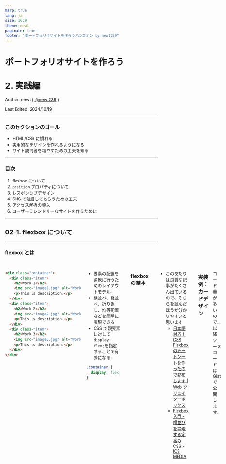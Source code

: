 ```yaml
---
marp: true
lang: ja
size: 16:9
theme: newt
paginate: true
footer: "ポートフォリオサイトを作ろうハンズオン by newt239"
---
```


<!-- _class: invert -->

# ポートフォリオサイトを作ろう

# 2. 実践編

Author: newt ( [@newt239](https://newt239.dev/) )

Last Edited: 2024/10/19

---

### このセクションのゴール

- HTML/CSS に慣れる
- 実用的なデザインを作れるようになる
- サイト訪問者を増やすための工夫を知る

---

### 目次

1. flexbox について
1. `position` プロパティについて
1. レスポンシブデザイン
1. SNS で注目してもらうための工夫
1. アクセス解析の導入
1. ユーザーフレンドリーなサイトを作るために

---

<!-- _class: lead -->

## 02-1. flexbox について

---

### flexbox とは

<div style="display: flex; padding-top: 1rem; gap: 1rem;">
<div style="width: 50%">

```html
<div class="container">
  <div class="item">
    <h2>Work 1</h2>
    <img src="image1.jpg" alt="Work 1" />
    <p>This is description.</p>
  </div>
  <div class="item">
    <h2>Work 2</h2>
    <img src="image2.jpg" alt="Work 2" />
    <p>This is description.</p>
  </div>
  <div class="item">
    <h2>Work 3</h2>
    <img src="image3.jpg" alt="Work 3" />
    <p>This is description.</p>
  </div>
</div>
```

</div>
<div style="width: 50%">

- 要素の配置を柔軟に行うためのレイアウトモデル
- 横並べ、縦並べ、折り返し、均等配置などを簡単に実現できる
- CSS で親要素に対して`display: flex;`を指定することで有効になる

```css
.container {
  display: flex;
}
```

</div>

---

### flexbox の基本

```css
.container {
  display: flex; /* flexbox を有効にする */
  flex-wrap: wrap; /* 要素の折り返すかどうか */
  flex-direction: row; /* 要素の並び方向 */
  gap: 1rem; /* 要素間の間隔 */
  justify-content: space-between; /* 横方向の配置 */
  align-items: center; /* 縦方向の配置 */
}
```

- このあたりは良質な記事がたくさん出ているので、そちらを読んだほうが分かりやすいと思います
  - [日本語対応！CSS Flexbox のチートシートを作ったので配布します | Web クリエイターボックス](https://www.webcreatorbox.com/tech/css-flexbox-cheat-sheet)
  - [Flexbox 入門 - 横並びを実現する定番の CSS - ICS MEDIA](https://ics.media/entry/13117/)

---

### 実装例：カードデザイン

コード量が多いので、以降ソースコードは Gist で公開します。

- https://gist.github.com/newt239/82bccbf2234114c8f65f69d1f3a6a206
- `overflow: hidden;`（[12 行目](https://gist.github.com/newt239/82bccbf2234114c8f65f69d1f3a6a206#file-style-css-L12)）
  - 要素の内容がはみ出たときに、はみ出た部分を非表示にする
- `object-fit: cover;`（[29 行目](https://gist.github.com/newt239/82bccbf2234114c8f65f69d1f3a6a206#file-style-css-L29)）
  - 画像のアスペクト比を保ったまま、要素に収まるように拡大・縮小

![bg right w:100%](./images/flexbox-card.png)

---

<!-- _class: lead -->

## 02-2. `position` プロパティについて

---

### `position` プロパティ

- 要素の配置方法を指定するプロパティ
- `static`（デフォルト）, `relative`, `absolute`, `fixed`, `sticky` の 5 種類がある
- ある要素を基準にして別の要素を配置したい時に利用する

---

### 実装例：見出しの装飾

![bg right w:100%](./images/heading-sample.png)

- https://gist.github.com/newt239/a4ad4b5565e46a2c7ef8416a0377bd47
- `transform`プロパティ
  - `rotate`で要素を回転
  - `translate`で要素を移動（[91 行目](https://gist.github.com/newt239/a4ad4b5565e46a2c7ef8416a0377bd47#file-style-css-L91)）
  - `scale`で要素を拡大・縮小
  - `skew`で要素を傾ける（[53 行目](https://gist.github.com/newt239/a4ad4b5565e46a2c7ef8416a0377bd47#file-style-css-L53)）

---

### 実装例：固定されたヘッダー

- https://gist.github.com/newt239/b7576ef08e2770392d94fbb437836630
- ページ内リンク（[HTML 17 行目](https://gist.github.com/newt239/b7576ef08e2770392d94fbb437836630#file-index-html-L17)）
  - a タグで id を指定した要素に飛ぶ
- ページ内リンクのスクロール方法（[1 行目](https://gist.github.com/newt239/b7576ef08e2770392d94fbb437836630#file-style-css-L1)）
  - `scroll-behavior: smooth;`でスクロールを滑らかにする
  - `scroll-margin-top`でスクロール位置を調整（ヘッダーの高さ分ずらす）
- `z-index`プロパティ（[20 行目](https://gist.github.com/newt239/b7576ef08e2770392d94fbb437836630#file-style-css-L20)）
  - 要素の重なり順を指定。大きいほど手前に表示される

![bg right](./images/fixed-header.png)

---

<!-- _class: lead -->

## 02-3. レスポンシブデザイン

---

### レスポンシブデザインとは

- 画面サイズに応じてデザインを変更すること
- モバイルファースト（スマホサイトを優先して作る）が主流
- CSS のメディアクエリという機能を使って実装する
- 必ず head タグ内に`<meta name="viewport" content="width=device-width, initial-scale=1.0">`を記述しておくこと

---

### メディアクエリ

```css
/* 例：画面幅が 600px 以下の時 */
@media screen and (600px <= width) {
  /* ここにスタイルを記述 */
}
```

- `screen`：通常の画面表示用
  - 他に印刷時用の`print`や音声読み上げ用の`speech`などがある（滅多に使わない）
- `600px <= width`：画面幅が 600px 以下の時
  - このスコープ内に書かれたスタイルは、画面幅が 600px 以下の時のみ適用される
  - 従来は`max-width: 600px`と書く必要があったが、最近この記法が導入され、`600px <= width < 900px`のような範囲指定も可能に

---

### calc 関数

- CSS の計算式を記述する関数
- 画面幅に応じて要素のサイズを変化させるのに便利

```css
.container {
  width: calc(100% - 20px); /* 画面幅から 20px を引いた幅 */
  height: calc(100vh - 4rem); /* 画面高さから 4rem を引いた高さ */
}
```

---

### min 関数・max 関数・clamp 関数

- CSS でより小さい値や大きい値を指定するための関数

```css
.container {
  width: min(100%, 600px); /* 画面幅と 600px のうち小さい方 */
  height: max(100vh, 600px); /* 画面高さと 600px のうち大きい方 */
  font-size: clamp(
    1rem,
    2vw,
    2rem
  ); /* 1rem ～ 2rem の範囲で、画面幅に応じて変化 */
}
```

- これらの関数の中では calc 関数のように複数の単位を組み合わせることができる
- 関数を組み合わせることもできる

---

### 実装例：レスポンシブなナビゲーション

- https://gist.github.com/newt239/7
-

![bg right w:100%](./images/responsive-nav.png)

---

<!-- _class: lead -->

## 02-4. SNS で注目してもらうための工夫

---

### OGP とは

- Open Graph Protocol の略
- Facebook が提唱したメタデータの一つ
- SNS にシェアした時に表示されるタイトル、画像、説明文などを指定できる

<div style="display: flex; gap: 1rem;">

![h:400px](./images/ogp-twitter.png)

<div style="margin: 1rem;">

![h:250px](./images/ogp-discord.png)

</div>
<div style="margin: 1rem;">

![h:250px](./images/ogp-line.jpg)

</div>

</div>

---

### OGP の設定方法

- head タグ内に以下のタグを追加

```html
<meta name="description" content="newt239's portfolio site" />
<meta property="og:title" content="newt239.dev" />
<meta property="og:type" content="website" />
<meta property="og:site_name" content="newt239.dev" />
<meta property="og:description" content="newt239's portfolio site" />
<meta property="og:image" content="https://newt239.dev/og-image.webp" />
<meta property="og:url" content="https://newt239.dev" />
<meta property="twitter:card" content="summary_large_image" />
<meta property="twitter:title" content="newt239.dev" />
<meta property="twitter:description" content="newt239's portfolio site" />
<meta property="twitter:image" content="https://newt239.dev/og-image.webp" />
<meta property="twitter:site" content="@newt239" />
<meta property="twitter:creator" content="@newt239" />
<meta property="twitter:domain" content="newt239.dev" />
```

---

### 各タグの意味

| プロパティ       | 説明                                                                                                                                                                                    |
| ---------------- | --------------------------------------------------------------------------------------------------------------------------------------------------------------------------------------- |
| `description`    | ページの説明文。Google の検索結果でページタイトルの下に表示される文章だが、設定されていなければ Google が適当な分を抽出してくれるので、中身のない文を書くよりは設定しないほうが良いかも |
| `og:title`       | ページタイトル。`<title>`タグと同じものを書くことが多い                                                                                                                                 |
| `og:type`        | コンテンツの種類。`website`で Web サイトのトップページ、`article`で記事ページ等                                                                                                         |
| `og:site_name`   | サイト名                                                                                                                                                                                |
| `og:description` | 説明文。`description`と同じ                                                                                                                                                             |
| `og:image`       | サムネイル画像                                                                                                                                                                          |
| `og:url`         | サイトの URL                                                                                                                                                                            |

---

### Twitter 用の設定

| プロパティ            | 説明                                                             |
| --------------------- | ---------------------------------------------------------------- |
| `twitter:title`       | ページタイトル                                                   |
| `twitter:description` | 説明文                                                           |
| `twitter:image`       | サムネイル画像                                                   |
| `twitter:card`        | Twitter カードの種類。`summary`か`summary_large_image`を指定する |
| `twitter:site`        | サイトの Twitter ID                                              |
| `twitter:creator`     | 作成者の Twitter ID                                              |
| `twitter:domain`      | ドメイン                                                         |

---

### OGP 画像を作るときのコツ

- SNS によって表示される画像のサイズが異なるため、見せたい部分が切れないよう注意
  - 画像サイズを 1200px × 630px にする（Twitter の推奨サイズ）
  - 余白を十分にとり、重要な要素（テキストなど）を中心に配置
- [OGP 確認 | ラッコツールズ](https://rakko.tools/tools/9/)などの OGP チェッカーを使うと良い
- Twitter の場合、一度 URL をツイートしてしまうと OGP がキャッシュされるため、変更が反映されないことがある
  - ツイートの文を書いただけでキャッシュされる
  - キャッシュされると約 1 週間は変更が反映されないので注意！
- 画像の URL は絶対パスで指定する必要がある
  - `<img>`タグの`src`属性のようにファイル名だけの指定はできない
  - 画像が配置されるはずの URL を指定する
  - images フォルダに`og-image.webp`という名前で画像を配置し Github Pages で公開する場合、`https://username.github.io/リポジトリ名/images/og-image.webp`と指定する

---

<!-- _class: lead -->

## 02-5. アクセス解析の導入

---

### アクセス解析とは

- Web サイトのアクセス状況を分析すること
- ユーザー数、ページビュー数、滞在時間、リファラー（どのサイトから来たか）などを把握できる
- Google Analytics が有名

<div style="text-align: center;">

![w:750px](./images/google-analytics.png)

</div>

---

### Google Analytics の導入方法

1. [Google Analytics](https://analytics.google.com/)にアクセス
1. 新しいプロパティを作成し、トラッキング ID （`G-`から始まるもの）を取得
1. head タグ内に以下のタグを追加

```html
<script
  async
  src="https://www.googletagmanager.com/gtag/js?id=トラッキングID"
></script>
```

```html
<script>
  window.dataLayer = window.dataLayer || [];
  function gtag() {
    dataLayer.push(arguments);
  }
  gtag("js", new Date());
  gtag("config", "トラッキングID");
</script>
```

---

### 導入時の注意点

- トラッキング ID はサイトごとに別のものを使う
- 反映に時間がかかることがある
- 導入できたか確認するために[Google Analytics Debugger](https://chromewebstore.google.com/detail/google-analytics-debugger/jnkmfdileelhofjcijamephohjechhna)という拡張機能を使うと良い

---

<!-- _class: lead -->

## 02-6. ユーザーフレンドリーなサイトを作るために

---

### 開発者ツール ①

- ブラウザには開発者ツールという機能が搭載されており、Web サイト のデバッグや検証に使える
- Google Chrome・Microsoft Edge の場合
  - 右クリック →「検証」または`Ctrl + Shift + I`または`F12`

<div style="text-align: center;">

![w:700px](./images/developer-tools.png)

</div>

---

### 開発者ツール ②

- Elements タブで HTML 要素の構造を確認
- 要素を選択すると、下にその要素のスタイルが表示される
- その場で要素のスタイルを変更して検証することができる
- スマートフォンでの表示をエミュレーションすることも可能

![bg right h:100%](./images/devtool-iphonese.png)

---

### 画像を軽量化

- ユーザーはあらゆる環境からアクセスする可能性がある
- モバイルデータ通信を利用しているユーザーのためにサイトの読み込みに必要な帯域を減らしてあげよう
- Web サイトに表示する画像はできるだけ軽量化する
  - WebP という形式に変換
  - Google が提供している[Squoosh](https://squoosh.app/)というツールがおすすめ

---

### 画像には代替テキストをつける

- 視覚障害者がコンテンツの内容を把握するために有効
  - ページにおける役割だけでなく、画像がどのように見えるかを言語化して説明するとなお良い
- 通信速度が遅く画像を読み込めない場合や、リンクが切れている場合にも代替テキストが表示される
- Google 検索のクローラがサイトを評価する際の助けにもなる

![](./images/image-alt.png)

---

### アクションに対するフィードバックを明確に

- リンクやボタンをホバー・クリックした際に、対象の要素に動きをつけることで、正しく反応できていることをユーザーに伝える
- `:hover`や`:click`などの疑似クラスを使って実装する

```css
a:hover {
  color: red;
}
button:click {
  transform: scale(1.1);
}
```

---

### アイコンを活用する

- フリーで利用できるアイコンセットが多く公開されているため、アクセントとして活用すると良い
- 大量に使う場合は CDN を利用する方法もあるが、SVG ファイルをダウンロードし`img`タグで読み込むのがラク

#### 有名なアイコンセット

- [Font Awesome](https://fontawesome.com/search?o=r&m=free)
- [Material Icons](https://material.io/resources/icons/)
- [Lucide](https://lucide.dev/icons/)
- [Phosphor](https://phosphoricons.com/)

---

### ファビコンを設定する

- ブラウザのタブに表示される小さなアイコン
- OS やブラウザによって表示されるサイズが異なるため、複数のサイズのアイコンを用意する必要がある
- 以下の記事が非常に分かりやすい
  - [ずぼらな私の 2023 年のファビコン事情（SVG でダークモード対応）](https://zenn.dev/bissy/articles/27c5c09a83b27dce11ff)

![](./images/favicon.png)

---

<!-- _class: lead -->

第 2 回の内容は以上です。お疲れ様でした！
